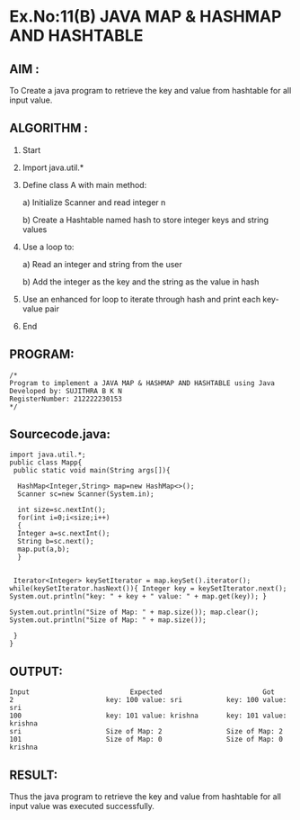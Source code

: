 # Ex.No:11(B) JAVA MAP & HASHMAP AND HASHTABLE

## AIM :
To Create a java program to retrieve the key and value from hashtable for all input value.

## ALGORITHM :

1. Start
2. Import java.util.*
3. Define class A with main method:

   a) Initialize Scanner and read integer n

   b) Create a Hashtable named hash to store integer keys and string values

4. Use a loop to:

   a) Read an integer and string from the user

   b) Add the integer as the key and the string as the value in hash

5. Use an enhanced for loop to iterate through hash and print each key-value pair
6. End

## PROGRAM:

```
/*
Program to implement a JAVA MAP & HASHMAP AND HASHTABLE using Java
Developed by: SUJITHRA B K N
RegisterNumber: 212222230153
*/
```

## Sourcecode.java:

```
import java.util.*;  
public class Mapp{  
 public static void main(String args[]){ 
     
  HashMap<Integer,String> map=new HashMap<>(); 
  Scanner sc=new Scanner(System.in);
  
  int size=sc.nextInt();
  for(int i=0;i<size;i++)
  {
  Integer a=sc.nextInt();
  String b=sc.next();
  map.put(a,b);  
  } 
 
  
 Iterator<Integer> keySetIterator = map.keySet().iterator(); while(keySetIterator.hasNext()){ Integer key = keySetIterator.next(); System.out.println("key: " + key + " value: " + map.get(key)); }

System.out.println("Size of Map: " + map.size()); map.clear(); 
System.out.println("Size of Map: " + map.size()); 

 }  
}
```

## OUTPUT:

```
Input	                      Expected	                       Got	
2                       key: 100 value: sri           key: 100 value: sri
100                     key: 101 value: krishna       key: 101 value: krishna
sri                     Size of Map: 2                Size of Map: 2
101                     Size of Map: 0                Size of Map: 0
krishna
```

## RESULT:
Thus the java program to retrieve the key and value from hashtable for all input value was executed successfully.
